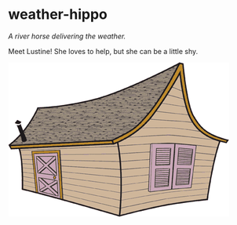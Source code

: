 # weather-hippo
_A river horse delivering the weather._

Meet Lustine!  She loves to help, but she can be a little shy.

![](frontend/images/house_open.gif)
